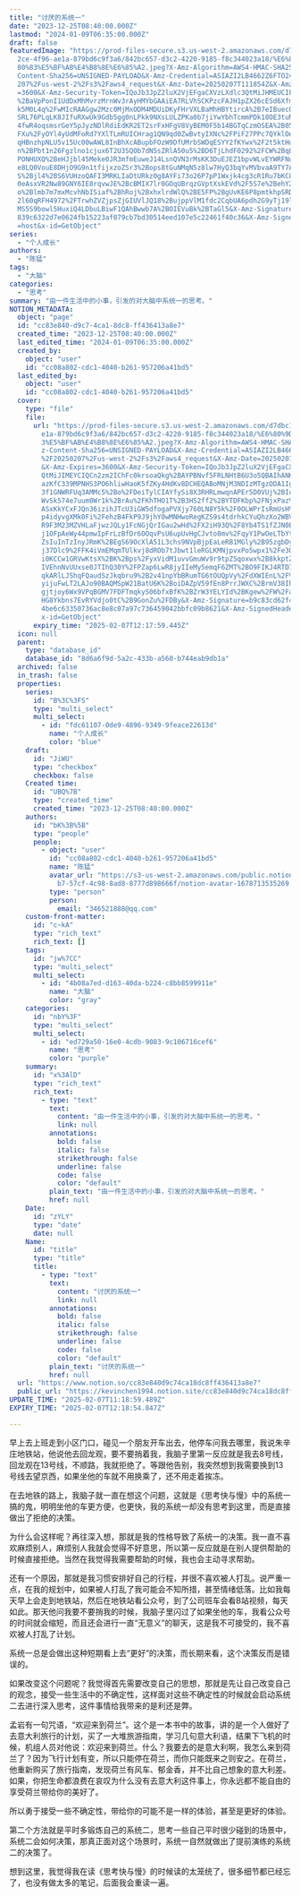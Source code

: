 ```yaml
---
title: "讨厌的系统一"
date: "2023-12-25T08:40:00.000Z"
lastmod: "2024-01-09T06:35:00.000Z"
draft: false
featuredImage: "https://prod-files-secure.s3.us-west-2.amazonaws.com/d7dbc101-8\
  2ce-4f96-ae1a-879bd6c9f3a6/842bc657-d3c2-4220-9185-f8c344023a18/%E6%80%9D%E8%\
  80%83%E5%BF%AB%E4%B8%8E%E6%85%A2.jpeg?X-Amz-Algorithm=AWS4-HMAC-SHA256&X-Amz-\
  Content-Sha256=UNSIGNED-PAYLOAD&X-Amz-Credential=ASIAZI2LB4662Z6FTO24%2F20250\
  207%2Fus-west-2%2Fs3%2Faws4_request&X-Amz-Date=20250207T111854Z&X-Amz-Expires\
  =3600&X-Amz-Security-Token=IQoJb3JpZ2luX2VjEFgaCXVzLXdlc3QtMiJHMEUCIFWGm3e7nf\
  %2BaVpPonI1UdDxMhMvrzMrnWv3rAyHMYbGAAiEA7RLVhSCKPzcFAJH1pZX26cESd6XfmQ2TiAl5a\
  k5M0L4q%2FwMIcRAAGgw2Mzc0MjMxODM4MDUiDKyFHrVXLBaMhHBYtircA%2B7eIBuecOIvxWUIN3\
  SRL76PLqLK8JIfuRXwUk9Gdb5gg0nLPkk9NXsLULZPKa0b7jiYwYbhTcmmPDk18OE3tuNQO8DJToV\
  4fwR4oqsmsrGeY5pJyzNDlRdiEdKR2ET2srFxHFgV8VyBEM0F5b14BGTqCzmOSEA%2B05rS5f5pUV\
  FXu%2FyOYl4yUdMFoRd7YXlTLmRUICHrag1QN9qd0ZwBvtyIXNc%2FPiF27PPc7QYklOesdY2EAHG\
  qHBnzhpNLU5v15Uc00wAWL8InBhXcABupbFOzW9DfUMrbSWDqESYY2fKYwx%2F2t5ktHu10Ds2UZv\
  n%2BPbt1n26Fgzlno1cjux6T2U3SQOb7dN5sZRlA50u5%2BD6TjLhdF0292%2FCW%2BqLMDLvgnZA\
  PONHUXQ%2BeHJjbl45Meke0JR3mfmEuweJ14LsnQVN3rMsKK3DuEJEZ1bpvWLvEYWRFNuG%2BQg4f\
  e8LQ0VouE8DHjO9G9n1tfijxzoZSr3%2Bops8tGuNMqN5z8lw7HyQ3bqYvMVbvaA9TY7AfWIjiav6\
  S%2Bjl4%2BS6VUHzoQAFI3MRKLIaDtURkz0g8AYFi73o26P7pP1Wxjk4cg3cR1Ru7bKC8qmyNaUh2\
  0eAsxVR2Nw89GNY6IE8rqvwJE%2BcBMIX7lr0GOqUBrqzGVptXskEVd%2F5S7e%2BehY2TdTYbI5R\
  o%2Blmb7m7mxMcvhNbISiaf%2BhRoj%2BxhxlrdWlQ%2BE5FP%2BgUvKE6P8pmtkhpSRDFOdH8GuU\
  2l60qRFH4972%2FTrwhZVZjpsZjGIUVlJQ18%2BujppVlM1fdc2CqbUA6pdh2G9yTj19llgWRqhIZ\
  MS5S9bowl5HuxiQ4LDbuLBiwF1QAhBwwb7A%2BOIEVuBk%2BTaGl5&X-Amz-Signature=0154359\
  839c6322d7e0624fb15223af079cb7bd30514eed107e5c22461f40c36&X-Amz-SignedHeaders\
  =host&x-id=GetObject"
series:
  - "个人成长"
authors:
  - "陈猛"
tags:
  - "大脑"
categories:
  - "思考"
summary: "由一件生活中的小事，引发的对大脑中系统一的思考。"
NOTION_METADATA:
  object: "page"
  id: "cc83e840-d9c7-4ca1-8dc8-ff436413a8e7"
  created_time: "2023-12-25T08:40:00.000Z"
  last_edited_time: "2024-01-09T06:35:00.000Z"
  created_by:
    object: "user"
    id: "cc08a802-cdc1-4040-b261-957206a41bd5"
  last_edited_by:
    object: "user"
    id: "cc08a802-cdc1-4040-b261-957206a41bd5"
  cover:
    type: "file"
    file:
      url: "https://prod-files-secure.s3.us-west-2.amazonaws.com/d7dbc101-82ce-4f96-a\
        e1a-879bd6c9f3a6/842bc657-d3c2-4220-9185-f8c344023a18/%E6%80%9D%E8%80%8\
        3%E5%BF%AB%E4%B8%8E%E6%85%A2.jpeg?X-Amz-Algorithm=AWS4-HMAC-SHA256&X-Am\
        z-Content-Sha256=UNSIGNED-PAYLOAD&X-Amz-Credential=ASIAZI2LB466YVCR5E55\
        %2F20250207%2Fus-west-2%2Fs3%2Faws4_request&X-Amz-Date=20250207T111759Z\
        &X-Amz-Expires=3600&X-Amz-Security-Token=IQoJb3JpZ2luX2VjEFgaCXVzLXdlc3\
        QtMiJIMEYCIQCn2zm2IChFc0krsoaQkg%2BAYPBNvf5FRLNHtB6U3o5QBAIhANKe9ALkIgt\
        azKfC339MPNHS3PO6hliwHaoK5fZKy4HdKv8DCHEQABoMNjM3NDIzMTgzODA1IgxTJFTmtv\
        3f1GNWRFUq3AMMc5%2Bo%2FDeiTylCIAYfySi8X3RHRLmwqnAPEr5D0VUj%2BIcOwG9E4jH\
        WvSk574e7uum0Wr1k%2BrAu%2FKhTHO1T%2B3HS2ff2%2BYTDFKbp%2FNjxPaz%2BxUcBd9\
        ASxKkYCxFJQn36izihJTcU3iGW5dfogaPVXjy760LN8Y5k%2F0OLWPrIsRmUsH%2BUymYqj\
        p4idyvgXMk0Fi%2FehzB4FkP9J9jhY0wMNHwoRegKZS9s4tdrhkCYuQhzXo2WBV%2F51F1T\
        R9F3M23MZVHLaFjwzJQLy1FcNGjQrIGau2wHd%2FX2iH93Q%2F8Yb4TS1fZJN0EJmYfHn5j\
        j1OFpAeWy44pmwIpFrLzBfDr6OOqvPsU6upUvHgCJvto8mv%2FqyY1PwOeLTbYtFbq8H0BV\
        ZsIuInTzInyJRmK%2BEgS69OcXlA51L3chs9NVpBjpEaLeRB1MGly%2B95zgbDy21CSG78K\
        j37Dlc9%2FFK4iVmEMqmTUlkvj8dROb7tJbwt1leRGLKMNjpvxPo5wpx1%2Fe3QjlXhqoCq\
        i0KCCw1GRVwKtsX%2BK%2Bps%2FyxVidM1uvvGmuWv9r9tpZSqoxwx%2B8kkptZ7vkMoFSa\
        IVEhnNvUUxse0JTIhQ30Y%2FPZap6LwR8jyIIeMy5emqF6ZMT%2BO9FIKJ4RTD7%2Bpa9Bj\
        qkARlLJShqFQaudSzJkqbru9%2B2v41npYbBRumTG6tOUQpVy%2FdXWIEnL%2F%2Bps0DcZ\
        yijuFwLT2LAJo90BAQMSpW21BatU6K%2BoiDAZpV59fEn8PrrJWXC%2BrmV38Ih2dQO41Rf\
        gjtjoy6Wx9VPqBGMV7FDFTmqkyS06bfxBfK%2BZrW3YELYId%2BKgew%2FW%2Fao0X%2BAe\
        HG8Ykbns7EvRYVdjo0tC%2B9GonZu%2FDBy&X-Amz-Signature=b9c83cd62f432602b2d\
        4be6c63350736ac8e8c07a97c736459042bbfc09b8621&X-Amz-SignedHeaders=host&\
        x-id=GetObject"
      expiry_time: "2025-02-07T12:17:59.445Z"
  icon: null
  parent:
    type: "database_id"
    database_id: "8d6a6f9d-5a2c-433b-a560-b744eab9db1a"
  archived: false
  in_trash: false
  properties:
    series:
      id: "B%3C%3FS"
      type: "multi_select"
      multi_select:
        - id: "fdc61107-0de9-4896-9349-9feace22613d"
          name: "个人成长"
          color: "blue"
    draft:
      id: "JiWU"
      type: "checkbox"
      checkbox: false
    Created time:
      id: "UBQ%7B"
      type: "created_time"
      created_time: "2023-12-25T08:40:00.000Z"
    authors:
      id: "bK%3B%5B"
      type: "people"
      people:
        - object: "user"
          id: "cc08a802-cdc1-4040-b261-957206a41bd5"
          name: "陈猛"
          avatar_url: "https://s3-us-west-2.amazonaws.com/public.notion-static.com/775523\
            b7-57cf-4c98-8ad8-8777d898666f/notion-avatar-1678713535269.png"
          type: "person"
          person:
            email: "346521888@qq.com"
    custom-front-matter:
      id: "c~kA"
      type: "rich_text"
      rich_text: []
    tags:
      id: "jw%7CC"
      type: "multi_select"
      multi_select:
        - id: "4b08a7ed-d163-40da-b224-c8bb8599911e"
          name: "大脑"
          color: "gray"
    categories:
      id: "nbY%3F"
      type: "multi_select"
      multi_select:
        - id: "ed729a50-16e0-4cdb-9083-9c106716cef6"
          name: "思考"
          color: "purple"
    summary:
      id: "x%3AlD"
      type: "rich_text"
      rich_text:
        - type: "text"
          text:
            content: "由一件生活中的小事，引发的对大脑中系统一的思考。"
            link: null
          annotations:
            bold: false
            italic: false
            strikethrough: false
            underline: false
            code: false
            color: "default"
          plain_text: "由一件生活中的小事，引发的对大脑中系统一的思考。"
          href: null
    Date:
      id: "zYLY"
      type: "date"
      date: null
    Name:
      id: "title"
      type: "title"
      title:
        - type: "text"
          text:
            content: "讨厌的系统一"
            link: null
          annotations:
            bold: false
            italic: false
            strikethrough: false
            underline: false
            code: false
            color: "default"
          plain_text: "讨厌的系统一"
          href: null
  url: "https://www.notion.so/cc83e840d9c74ca18dc8ff436413a8e7"
  public_url: "https://kevinchen1994.notion.site/cc83e840d9c74ca18dc8ff436413a8e7"
UPDATE_TIME: "2025-02-07T11:18:59.489Z"
EXPIRY_TIME: "2025-02-07T12:18:54.847Z"

---
```

<link rel="stylesheet" href="https://cdn.jsdelivr.net/npm/katex@0.16.2/dist/katex.min.css" integrity="sha384-bYdxxUwYipFNohQlHt0bjN/LCpueqWz13HufFEV1SUatKs1cm4L6fFgCi1jT643X" crossorigin="anonymous">


早上去上班走到小区门口，碰见一个朋友开车出去，他停车问我去哪里，我说朱辛庄地铁站，他说他去回龙观，要不要捎着我，我脑子里第一反应就是我去8号线，回龙观在13号线，不顺路，我就拒绝了。等跟他告别，我突然想到我需要换到13号线去望京西，如果坐他的车就不用换乘了，还不用走着挨冻。


在去地铁的路上，我脑子就一直在想这个问题，这就是《思考快与慢》中的系统一搞的鬼，明明坐他的车更方便，也更快，我的系统一却没有思考到这里，而是直接做出了拒绝的决策。


为什么会这样呢？再往深入想，那就是我的性格导致了系统一的决策。我一直不喜欢麻烦别人，麻烦别人我就会觉得不好意思，所以第一反应就是在别人提供帮助的时候直接拒绝。当然在我觉得我需要帮助的时候，我也会主动寻求帮助。


还有一个原因，那就是我习惯安排好自己的行程，并很不喜欢被人打乱。说严重一点，在我的规划中，如果被人打乱了我可能会不知所措，甚至情绪低落。比如我每天早上会走到地铁站，然后在地铁站看公众号，到了公司班车会看B站视频，每天如此。那天他问我要不要捎我的时候，我脑子里闪过了如果坐他的车，我看公众号的时间就会缩短，而且还会进行一直“无意义”的聊天，这是我不可接受的，我不喜欢被人打乱了计划。


系统一总是会做出这种短期看上去“更好”的决策，而长期来看，这个决策反而是错误的。


如果改变这个问题呢？我觉得首先需要改变自己的思想，那就是先让自己改变自己的观念，接受一些生活中的不确定性，这样面对这些不确定性的时候就会启动系统二去进行深入思考，这件事情给我带来的是利还是弊。


孟岩有一句咒语，“欢迎来到荷兰”。这个是一本书中的故事，讲的是一个人做好了去意大利旅行的计划，买了一大堆旅游指南，学习几句意大利语，结果下飞机的时候，机组人员对他说：欢迎来到荷兰。什么？我要去的是意大利啊，我怎么来到荷兰了？因为飞行计划有变，所以只能停在荷兰，而你只能既来之则安之。在荷兰，他重新购买了旅行指南，发现荷兰有风车、郁金香，并不比自己想象的意大利差。如果，你把生命都浪费在哀叹为什么没有去意大利这件事上，你永远都不能自由的享受荷兰带给你的美好了。


所以勇于接受一些不确定性，带给你的可能不是一样的体验，甚至是更好的体验。


第二个方法就是平时多锻炼自己的系统二，思考一些自己平时很少碰到的场景中，系统二会如何决策，那真正面对这个场景时，系统一自然就做出了提前演练的系统二的决策了。


想到这里，我觉得我在读《思考快与慢》的时候读的太笼统了，很多细节都已经忘了，也没有做太多的笔记，后面我会重读一遍。

